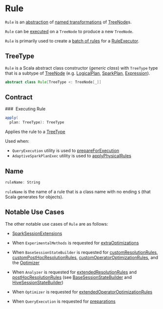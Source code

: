 # Rule

`Rule` is an [abstraction](#contract) of [named transformations](#ruleName) of [TreeNode](TreeNode.md)s.

`Rule` can be [executed](#apply) on a `TreeNode` to produce a new `TreeNode`.

`Rule` is primarily used to create a [batch of rules](RuleExecutor.md#Batch) for a [RuleExecutor](RuleExecutor.md#batches).

## TreeType

`Rule` is a Scala abstract class constructor (_generic class_) with `TreeType` type that is a subtype of [TreeNode](TreeNode.md) (e.g. [LogicalPlan](../logical-operators/LogicalPlan.md), [SparkPlan](../physical-operators/SparkPlan.md), [Expression](../expressions/Expression.md)).

```scala
abstract class Rule[TreeType <: TreeNode[_]]
```

## Contract

### <span id="apply"> Executing Rule

```scala
apply(
  plan: TreeType): TreeType
```

Applies the rule to a [TreeType](#treetype)

Used when:

* `QueryExecution` utility is used to [prepareForExecution](../QueryExecution.md#prepareForExecution)
* `AdaptiveSparkPlanExec` utility is used to [applyPhysicalRules](../adaptive-query-execution/AdaptiveSparkPlanExec.md#applyPhysicalRules)

## <span id="ruleName"> Name

```scala
ruleName: String
```

`ruleName` is the name of a rule that is a class name with no ending `$` (that Scala generates for objects).

## Notable Use Cases

The other notable use cases of `Rule` are as follows:

* [SparkSessionExtensions](../SparkSessionExtensions.md)

* When `ExperimentalMethods` is requested for [extraOptimizations](../ExperimentalMethods.md#extraOptimizations)

* When `BaseSessionStateBuilder` is requested for [customResolutionRules](../BaseSessionStateBuilder.md#customResolutionRules), [customPostHocResolutionRules](../BaseSessionStateBuilder.md#customPostHocResolutionRules), [customOperatorOptimizationRules](../BaseSessionStateBuilder.md#customOperatorOptimizationRules), and the [Optimizer](../BaseSessionStateBuilder.md#optimizer)

* When `Analyzer` is requested for [extendedResolutionRules](../Analyzer.md#extendedResolutionRules) and [postHocResolutionRules](../Analyzer.md#postHocResolutionRules) (see [BaseSessionStateBuilder](../BaseSessionStateBuilder.md#analyzer) and [HiveSessionStateBuilder](../hive/HiveSessionStateBuilder.md#analyzer))

* When `Optimizer` is requested for [extendedOperatorOptimizationRules](Optimizer.md#extendedOperatorOptimizationRules)

* When `QueryExecution` is requested for [preparations](../QueryExecution.md#preparations)
